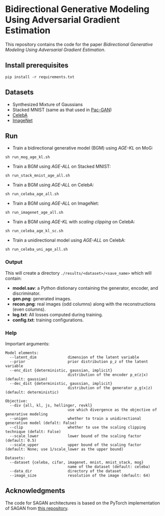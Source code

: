 # Bidirectional Generative Modeling Using Adversarial Gradient Estimation

This repository contains the code for the paper *Bidirectional Generative Modeling Using Adversarial Gradient Estimation*.

## Install prerequisites
```
pip install -r requirements.txt
```

## Datasets
- Synthesized Mixture of Gaussians
- Stacked MNIST (same as that used in [Pac-GAN](https://arxiv.org/abs/1712.04086))
- [CelebA](http://mmlab.ie.cuhk.edu.hk/projects/CelebA.html)
- [ImageNet](http://www.image-net.org)

## Run

- Train a bidirectional generative model (BGM) using *AGE-KL* on MoG:
```
sh run_mog_age_kl.sh
```
- Train a BGM using *AGE-ALL* on Stacked MNIST:
```
sh run_stack_mnist_age_all.sh
```
- Train a BGM using *AGE-ALL* on CelebA:
```
sh run_celeba_age_all.sh
```
- Train a BGM using *AGE-ALL* on ImageNet:
```
sh run_imagenet_age_all.sh
```
- Train a BGM using *AGE-KL* with *scaling clipping* on CelebA:
```
sh run_celeba_age_kl_sc.sh
```
- Train a unidirectional model using *AGE-ALL* on CelebA:
```
sh run_celeba_uni_age_all.sh
```

### Output
This will create a directory `./results/<dataset>/<save_name>` which will contain:

- **model.sav**: a Python distionary containing the generator, encoder, and discriminator.
- **gen.png**: generated images.
- **recon.png**: real images (odd columns) along with the reconstructions (even columns).
- **log.txt**: All losses computed during training.
- **config.txt**: training configurations.

### Help
Important arguments:

```
Model elements:
  --latent_dim          	dimension of the latent variable
  --prior               	prior distribution p_z of the latent variable
  --enc_dist {deterministic, gaussian, implicit}
                        	distribution of the encoder p_e(z|x) (default: gaussian)
  --dec_dist {deterministic, gaussian, implicit}
                        	distribution of the generator p_g(x|z) (default: deterministic)
                     
Objective:
  --div {all, kl, js, hellinger, revkl}
                        	use which divergence as the objective of generative modeling
  --unigen               	whether to train a unidirectional generative model (defalt: False)
  --clip               		whether to use the scaling clipping technique (defalt: False)
  --scale_lower          	lower bound of the scaling factor (default: 0.5)         
  --scale_upper          	upper bound of the scaling factor (default: None; use 1/scale_lower as the upper bound) 	

Datasets:
  --dataset {celeba, cifar, imagenet, mnist, mnist_stack, mog}
                        	name of the dataset (default: celeba)
  --data_dir          		directory of the dataset                       
  --image_size          	resolution of the image (default: 64)
```

## Acknowledgments
The code for SAGAN architectures is based on the PyTorch implementation of SAGAN from [this repository](https://github.com/voletiv/self-attention-GAN-pytorch).
